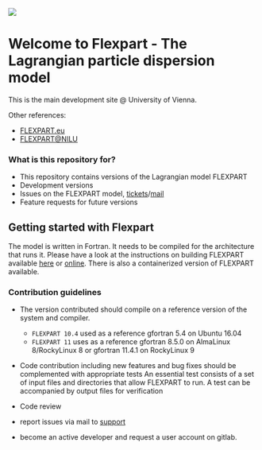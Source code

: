 ![](https://www.flexpart.eu/chrome/site/flexpart_banner.png)
# Welcome to Flexpart - The Lagrangian particle dispersion model

This is the main development site @ University of Vienna.

Other references:

- [FLEXPART.eu](https://flexpart.eu)
- [FLEXPART@NILU](https://git.nilu.no/flexpart/flexpart)

### What is this repository for?

* This repository contains versions of the Lagrangian model FLEXPART
* Development versions
* Issues on the FLEXPART model, [tickets](https://gitlab.phaidra.org/flexpart/flexpart/-/issues)/[mail](mailto:flexpart-support.img-wien@univie.ac.at)
* Feature requests for future versions

## Getting started with Flexpart

The model is written in Fortran. It needs to be compiled for the architecture that runs it. Please have a look at the instructions on building FLEXPART available [here](./documentation/docs/building.md) or [online](https://flexpart.img.univie.ac.at/docs). There is also a containerized version of FLEXPART available.


### Contribution guidelines

* The version contributed should compile on a reference version of the system and compiler. 
   - `FLEXPART 10.4` used as a reference gfortran 5.4 on Ubuntu 16.04
   - `FLEXPART 11` uses as a reference gfortran 8.5.0 on AlmaLinux 8/RockyLinux 8 or gfortran 11.4.1 on RockyLinux 9

* Code contribution including new features and bug fixes should be complemented with appropriate tests
   An essential test consists of a set of input files and directories that allow FLEXPART to run.
   A test can be accompanied by output files for verification
* Code review
* report issues via mail to [support](mailto:flexpart-support.img-wien@univie.ac.at)
* become an active developer and request a user account on gitlab.